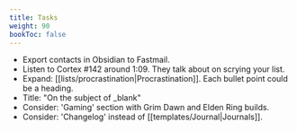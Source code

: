 ```yaml
---
title: Tasks
weight: 90
bookToc: false
---
```


- Export contacts in Obsidian to Fastmail.
- Listen to Cortex #142 around 1:09. They talk about on scrying your list.
- Expand: [[lists/procrastination|Procrastination]]. Each bullet point could be a heading.
- Title: "On the subject of _blank"
- Consider: 'Gaming' section with Grim Dawn and Elden Ring builds.
- Consider: 'Changelog' instead of [[templates/Journal|Journals]].

